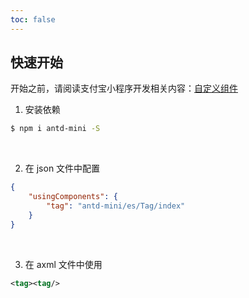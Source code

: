 ```yaml
---
toc: false
---
```


## 快速开始

开始之前，请阅读支付宝小程序开发相关内容：[自定义组件](https://opendocs.alipay.com/mini/framework/custom-component-overview)

1. 安装依赖
``` bash
$ npm i antd-mini -S
```
<br>

2. 在 json 文件中配置
``` json
{
    "usingComponents": {
        "tag": "antd-mini/es/Tag/index"
    }
}
```
<br>

3. 在 axml 文件中使用
``` xml
<tag><tag/>
```
